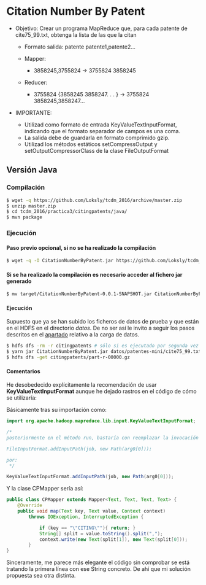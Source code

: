 
# Citation Number By Patent

* Objetivo: Crear un programa MapReduce que, para cada patente de cite75_99.txt, obtenga la lista de las que la citan
  * Formato salida: patente   patente1,patente2...
  * Mapper:
    * 3858245,3755824 → 3755824   3858245

  * Reducer:
    * 3755824  {3858245 3858247. . . } → 3755824   3858245,3858247...

* IMPORTANTE:
  * Utilizad como formato de entrada KeyValueTextInputFormat, indicando que el formato separador de campos es una coma.
  * La salida debe de guardarla en formato comprimido gzip.
  * Utilizad los métodos estáticos setCompressOutput y setOutputCompressorClass de la clase FileOutputFormat



## Versión Java

### Compilación

```bash
$ wget -q https://github.com/Loksly/tcdm_2016/archive/master.zip
$ unzip master.zip
$ cd tcdm_2016/practica3/citingpatents/java/
$ mvn package
```

### Ejecución

#### Paso previo opcional, si no se ha realizado la compilación
```bash
$ wget -q -O CitationNumberByPatent.jar https://github.com/Loksly/tcdm_2016/raw/master/practica3/citingpatents/target/CitationNumberByPatent-0.0.1-SNAPSHOT.jar
```

#### Si se ha realizado la compilación es necesario acceder al fichero jar generado
```bash
$ mv target/CitationNumberByPatent-0.0.1-SNAPSHOT.jar CitationNumberByPatent.jar
```

#### Ejecución

Supuesto que ya se han subido los ficheros de datos de prueba y que están en el HDFS en el directorio _datos_.
De no ser así le invito a seguir los pasos descritos en el 
[apartado](https://github.com/Loksly/tcdm_2016/tree/master/practica3#carga-de-datos-de-prueba)
relativo a la carga de datos.

```bash
$ hdfs dfs -rm -r citingpatents # sólo si es ejecutado por segunda vez
$ yarn jar CitationNumberByPatent.jar datos/patentes-mini/cite75_99.txt citingpatents
$ hdfs dfs -get citingpatents/part-r-00000.gz
```



#### Comentarios


He desobedecido explícitamente la recomendación de usar __KeyValueTextInputFormat__ aunque he dejado rastros
en el código de cómo se utilizaría:

Básicamente tras su importación como:


```java
import org.apache.hadoop.mapreduce.lib.input.KeyValueTextInputFormat;

/*
posteriormente en el método run, bastaría con reemplazar la invocación de

FileInputFormat.addInputPath(job, new Path(arg0[0]));

por:
 */

KeyValueTextInputFormat.addInputPath(job, new Path(arg0[0]));
``` 

Y la clase CPMapper sería así:

```java
public class CPMapper extends Mapper<Text, Text, Text, Text> {
	@Override
	public void map(Text key, Text value, Context context)
		throws IOException, InterruptedException {

			if (key == "\"CITING\""){ return; }
			String[] split = value.toString().split(",");
			context.write(new Text(split[1]), new Text(split[0]));
		}
}
```

Sinceramente, me parece más elegante el código sin comprobar se está tratando la primera línea con ese String concreto.
De ahí que mi solución propuesta sea otra distinta.
